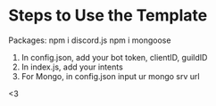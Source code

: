 # Steps to Use the Template

Packages:
npm i discord.js
npm i mongoose

1. In config.json, add your bot token, clientID, guildID
2. In index.js, add your intents
3. For Mongo, in config.json input ur mongo srv url

<3